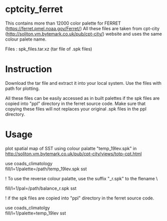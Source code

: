 # cptcity_ferret
This contains more than 12000 color palette for FERRET (https://ferret.pmel.noaa.gov/Ferret/) 
All these files are taken from  cpt-city (http://soliton.vm.bytemark.co.uk/pub/cpt-city/) website and uses the same colour palete name. 

Files : spk_files.tar.xz (tar file of .spk files)

# Instruction  

Download the tar file and extract it into your local system.  Use the files with path for plotting. 


All these files can be easily accessed as in built palettes if the spk files are copied into "ppl" directory in the ferret source code. Make sure that copying  these files will not replaces your original .spk files in the ppl directory.


# Usage 

plot spatial map of SST using colour palatte "temp_19lev.spk" in http://soliton.vm.bytemark.co.uk/pub/cpt-city/views/totp-cpt.html

use coads_climatology \
fill/l=1/palette=/path/temp_19lev.spk sst  

! To use the reverse colour palatte, use the suffix "_r.spk"  to the flename \

fill/l=1/pal=/path/balance_r.spk sst 

! if the spk files are copied into "ppl" directory in the ferret source code. 

use coads_climatolgy \
fill/l=1/palette=temp_19lev sst  






